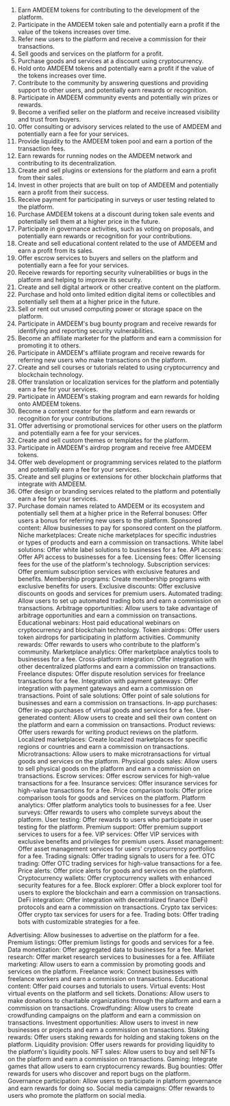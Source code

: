 1. Earn AMDEEM tokens for contributing to the development of the platform.
2. Participate in the AMDEEM token sale and potentially earn a profit if the value of the tokens increases over time.
3. Refer new users to the platform and receive a commission for their transactions.
4. Sell goods and services on the platform for a profit.
5. Purchase goods and services at a discount using cryptocurrency.
6. Hold onto AMDEEM tokens and potentially earn a profit if the value of the tokens increases over time.
7. Contribute to the community by answering questions and providing support to other users, and potentially earn rewards or recognition.
8. Participate in AMDEEM community events and potentially win prizes or rewards.
9. Become a verified seller on the platform and receive increased visibility and trust from buyers.
10. Offer consulting or advisory services related to the use of AMDEEM and potentially earn a fee for your services.
11. Provide liquidity to the AMDEEM token pool and earn a portion of the transaction fees.
12. Earn rewards for running nodes on the AMDEEM network and contributing to its decentralization.
13. Create and sell plugins or extensions for the platform and earn a profit from their sales.
14. Invest in other projects that are built on top of AMDEEM and potentially earn a profit from their success.
15. Receive payment for participating in surveys or user testing related to the platform.
16. Purchase AMDEEM tokens at a discount during token sale events and potentially sell them at a higher price in the future.
17. Participate in governance activities, such as voting on proposals, and potentially earn rewards or recognition for your contributions.
18. Create and sell educational content related to the use of AMDEEM and earn a profit from its sales.
19. Offer escrow services to buyers and sellers on the platform and potentially earn a fee for your services.
20. Receive rewards for reporting security vulnerabilities or bugs in the platform and helping to improve its security.
21. Create and sell digital artwork or other creative content on the platform.
22. Purchase and hold onto limited edition digital items or collectibles and potentially sell them at a higher price in the future.
23. Sell or rent out unused computing power or storage space on the platform.
24. Participate in AMDEEM's bug bounty program and receive rewards for identifying and reporting security vulnerabilities.
25. Become an affiliate marketer for the platform and earn a commission for promoting it to others.
26. Participate in AMDEEM's affiliate program and receive rewards for referring new users who make transactions on the platform.
27. Create and sell courses or tutorials related to using cryptocurrency and blockchain technology.
28. Offer translation or localization services for the platform and potentially earn a fee for your services.
29. Participate in AMDEEM's staking program and earn rewards for holding onto AMDEEM tokens.
30. Become a content creator for the platform and earn rewards or recognition for your contributions.
31. Offer advertising or promotional services for other users on the platform and potentially earn a fee for your services.
32. Create and sell custom themes or templates for the platform.
33. Participate in AMDEEM's airdrop program and receive free AMDEEM tokens.
34. Offer web development or programming services related to the platform and potentially earn a fee for your services.
35. Create and sell plugins or extensions for other blockchain platforms that integrate with AMDEEM.
36. Offer design or branding services related to the platform and potentially earn a fee for your services.
37. Purchase domain names related to AMDEEM or its ecosystem and potentially sell them at a higher price in the
Referral bonuses: Offer users a bonus for referring new users to the platform.
Sponsored content: Allow businesses to pay for sponsored content on the platform.
Niche marketplaces: Create niche marketplaces for specific industries or types of products and earn a commission on transactions.
White label solutions: Offer white label solutions to businesses for a fee.
API access: Offer API access to businesses for a fee.
Licensing fees: Offer licensing fees for the use of the platform's technology.
Subscription services: Offer premium subscription services with exclusive features and benefits.
Membership programs: Create membership programs with exclusive benefits for users.
Exclusive discounts: Offer exclusive discounts on goods and services for premium users.
Automated trading: Allow users to set up automated trading bots and earn a commission on transactions.
Arbitrage opportunities: Allow users to take advantage of arbitrage opportunities and earn a commission on transactions.
Educational webinars: Host paid educational webinars on cryptocurrency and blockchain technology.
Token airdrops: Offer users token airdrops for participating in platform activities.
Community rewards: Offer rewards to users who contribute to the platform's community.
Marketplace analytics: Offer marketplace analytics tools to businesses for a fee.
Cross-platform integration: Offer integration with other decentralized platforms and earn a commission on transactions.
Freelance disputes: Offer dispute resolution services for freelance transactions for a fee.
Integration with payment gateways: Offer integration with payment gateways and earn a commission on transactions.
Point of sale solutions: Offer point of sale solutions for businesses and earn a commission on transactions.
In-app purchases: Offer in-app purchases of virtual goods and services for a fee.
User-generated content: Allow users to create and sell their own content on the platform and earn a commission on transactions.
Product reviews: Offer users rewards for writing product reviews on the platform.
Localized marketplaces: Create localized marketplaces for specific regions or countries and earn a commission on transactions.
Microtransactions: Allow users to make microtransactions for virtual goods and services on the platform.
Physical goods sales: Allow users to sell physical goods on the platform and earn a commission on transactions.
Escrow services: Offer escrow services for high-value transactions for a fee.
Insurance services: Offer insurance services for high-value transactions for a fee.
Price comparison tools: Offer price comparison tools for goods and services on the platform.
Platform analytics: Offer platform analytics tools to businesses for a fee.
User surveys: Offer rewards to users who complete surveys about the platform.
User testing: Offer rewards to users who participate in user testing for the platform.
Premium support: Offer premium support services to users for a fee.
VIP services: Offer VIP services with exclusive benefits and privileges for premium users.
Asset management: Offer asset management services for users' cryptocurrency portfolios for a fee.
Trading signals: Offer trading signals to users for a fee.
OTC trading: Offer OTC trading services for high-value transactions for a fee.
Price alerts: Offer price alerts for goods and services on the platform.
Cryptocurrency wallets: Offer cryptocurrency wallets with enhanced security features for a fee.
Block explorer: Offer a block explorer tool for users to explore the blockchain and earn a commission on transactions.
DeFi integration: Offer integration with decentralized finance (DeFi) protocols and earn a commission on transactions.
Crypto tax services: Offer crypto tax services for users for a fee.
Trading bots: Offer trading bots with customizable strategies for a fee.



Advertising: Allow businesses to advertise on the platform for a fee.
Premium listings: Offer premium listings for goods and services for a fee.
Data monetization: Offer aggregated data to businesses for a fee.
Market research: Offer market research services to businesses for a fee.
Affiliate marketing: Allow users to earn a commission by promoting goods and services on the platform.
Freelance work: Connect businesses with freelance workers and earn a commission on transactions.
Educational content: Offer paid courses and tutorials to users.
Virtual events: Host virtual events on the platform and sell tickets.
Donations: Allow users to make donations to charitable organizations through the platform and earn a commission on transactions.
Crowdfunding: Allow users to create crowdfunding campaigns on the platform and earn a commission on transactions.
Investment opportunities: Allow users to invest in new businesses or projects and earn a commission on transactions.
Staking rewards: Offer users staking rewards for holding and staking tokens on the platform.
Liquidity provision: Offer users rewards for providing liquidity to the platform's liquidity pools.
NFT sales: Allow users to buy and sell NFTs on the platform and earn a commission on transactions.
Gaming: Integrate games that allow users to earn cryptocurrency rewards.
Bug bounties: Offer rewards for users who discover and report bugs on the platform.
Governance participation: Allow users to participate in platform governance and earn rewards for doing so.
Social media campaigns: Offer rewards to users who promote the platform on social media.
